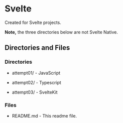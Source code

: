 # Svelte

Created for Svelte projects.

**Note,** the three directories below are not Svelte Native.

## Directories and Files

### Directories

- attempt01/ - JavaScript

- attempt02/ - Typescript

- attempt03/ - SvelteKit

### Files

- README.md - This readme file.
